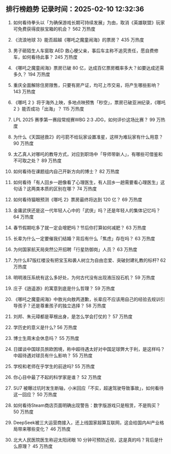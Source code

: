 
## 排行榜趋势 记录时间：2025-02-10 12:32:36
  
  1. 如何看待拳头以「为确保游戏长期可持续发展」为由，取消《英雄联盟》玩家可免费获得皮肤宝箱的机会？ 562 万热度
    
  2. 《流浪地球 3》能否超越《哪吒之魔童闹海》的票房？ 435 万热度
    
  3. 男子砸陌生人车窗取 AED 救心梗父亲，事后车主称不追究责任，愿自费修车，如何看待此事？ 245 万热度
    
  4. 《哪吒之魔童闹海》票房已破 80 亿，达成百亿票房概率多大？如要达成还需多久？ 194 万热度
    
  5. 重庆全面解除住房限售，只要有房产证，均可上市交易，将产生哪些影响？ 143 万热度
    
  6. 《哪吒 2 》将于海外上映，多地点映预售「秒空」，票房已破亚洲纪录，《哪吒 2 》能否成功「出海」？ 115 万热度
    
  7. LPL 2025 赛季第一赛段常规赛WBG 2:3 JDG，如何评价这场比赛？ 99 万热度
    
  8. 为什么《天国拯救2》的弓箭不给玩家设置准星，这样为难玩家有什么用意？ 90 万热度
    
  9. 太乙真人对哪吒的教导方式，对应到职场中「导师带新人」，有哪些可借鉴和不可取之处？ 89 万热度
    
  10. 如何看待在课题组内自己开新方向的博士？ 82 万热度
    
  11. 如何看待「有人回乡一趟像看了心理医生，有人回乡一趟需要看心理医生」这句话？这两类本质的区别在哪？ 74 万热度
    
  12. 如何看待猫眼预测《哪吒 2》票房最终将达到 120 亿？ 69 万热度
    
  13. 金庸武侠还是这一代年轻人心中的「武侠」吗？还是年轻人的集体记忆吗？ 64 万热度
    
  14. 春节假期吃多了就一定会增肥吗？节后你打算如何减肥？ 63 万热度
    
  15. 长辈为什么一定要催我们结婚？背后有什么「焦虑」存在吗？ 63 万热度
    
  16. 为何国家航天局突然公开招聘「行星防御岗」人员？ 63 万热度
    
  17. 为什么87版红楼没有把宝玉和袭人树立为自由恋爱、突破封建礼教的标杆? 62 万热度
    
  18. 明明液压系统有这么多好处，为何古代没有出现液压投石机？ 59 万热度
    
  19. 庄子《逍遥游》的寓意到底是什么哲理？ 59 万热度
    
  20. 《哪吒之魔童闹海》中敖光向敖丙道歉，长辈应不应该用自己的经验去规训引导孩子？还是尊重孩子的独立选择？ 58 万热度
    
  21. 刘邦、朱元璋都是草根出身，是怎么学会打仗的？ 57 万热度
    
  22. 学历史的意义是什么? 56 万热度
    
  23. 博士生周末会休息吗？ 55 万热度
    
  24. 日媒谈中国球员旅欧困境，称中超待遇太好对中国足球弊大于利，是这样吗？中超待遇对球员有什么影响？ 55 万热度
    
  25. 学校和老师在乎学生的前途吗? 55 万热度
    
  26. 你心目中最了不起的科学家是谁？ 52 万热度
    
  27. SU7 被曝过坑时发生断轴，小米回应「不实，超速驾驶导致事故」，如何看待这一回应？ 50 万热度
    
  28. 如何看待Steam商店页面明确出现警告：数字版游戏只是租赁，不是购买？ 50 万热度
    
  29. DeepSeek被三大运营商接入，还上线国家超算互联网，这会给国内AI产业格局带来哪些变化？ 46 万热度
    
  30. 北大人民医院医生称迎太阳闭眼 10 分钟可预防近视，这是真的吗？背后是什么原理？ 45 万热度
    